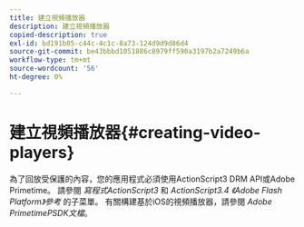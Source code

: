 ```yaml
---
title: 建立視頻播放器
description: 建立視頻播放器
copied-description: true
exl-id: bd191b05-c44c-4c1c-8a73-124d9d9d86d4
source-git-commit: be43bbbd1051886c8979ff590a3197b2a7249b6a
workflow-type: tm+mt
source-wordcount: '56'
ht-degree: 0%

---
```


# 建立視頻播放器{#creating-video-players}

為了回放受保護的內容，您的應用程式必須使用ActionScript3 DRM API或Adobe Primetime。 請參閱 *寫程式ActionScript3* 和 *ActionScript3.4 《Adobe Flash Platform》參考* 的子菜單。 有關構建基於iOS的視頻播放器，請參閱 *Adobe PrimetimePSDK文檔*。
